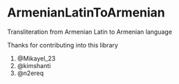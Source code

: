 # ArmenianLatinToArmenian

Transliteration from Armenian Latin to Armenian language

Thanks for contributing into this library
1. @Mikayel_23
2. @kimshanti
3. @n2ereq